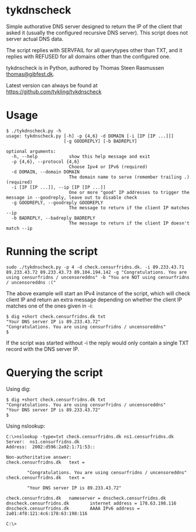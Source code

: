 tykdnscheck
=============
Simple authorative DNS server designed to return the IP of the client that asked it (usually the configured recursive DNS server). This script does not server actual DNS data.

The script replies with SERVFAIL for all querytypes other than TXT, and it replies with REFUSED for all domains other than the configured one.

tykdnscheck is in Python, authored by Thomas Steen Rasmussen <thomas@gibfest.dk>. 

Latest version can always be found at https://github.com/tykling/tykdnscheck


Usage
=======
    $ ./tykdnscheck.py -h
    usage: tykdnscheck.py [-h] -p {4,6} -d DOMAIN [-i [IP [IP ...]]]
                          [-g GOODREPLY] [-b BADREPLY]
    
    optional arguments:
      -h, --help            show this help message and exit
      -p {4,6}, --protocol {4,6}
                            Choose Ipv4 or IPv6 (required)
      -d DOMAIN, --domain DOMAIN
                            The domain name to serve (remember trailing .) (required)
      -i [IP [IP ...]], --ip [IP [IP ...]]
                            One or more "good" IP addresses to trigger the message in --goodreply, leave out to disable check
      -g GOODREPLY, --goodreply GOODREPLY
                            The message to return if the client IP matches --ip
      -b BADREPLY, --badreply BADREPLY
                            The message to return if the client IP doesn't match --ip


Running the script
===================
    sudo ./tykdnscheck.py -p 4 -d check.censurfridns.dk. -i 89.233.43.71 89.233.43.72 89.233.43.73 89.104.194.142 -g "Congratulations. You are using censurfridns / uncensoreddns" -b "You are NOT using censurfridns / uncensoreddns :("
The above example will start an IPv4 instance of the script, which will check client IP and return an extra message depending on whether the client IP matches one of the ones given in -i:

    $ dig +short check.censurfridns.dk txt
    "Your DNS server IP is 89.233.43.72"
    "Congratulations. You are using censurfridns / uncensoreddns"
    $

If the script was started without -i the reply would only contain a single TXT record with the DNS server IP.


Querying the script
=====================
Using dig:

    $ dig +short check.censurfridns.dk txt
    "Congratulations. You are using censurfridns / uncensoreddns"
    "Your DNS server IP is 89.233.43.72"
    $

Using nslookup:

    C:\>nslookup -type=txt check.censurfridns.dk ns1.censurfridns.dk
    Server:  ns1.censurfridns.dk
    Address:  2002:d596:2a92:1:71:53::
    
    Non-authoritative answer:
    check.censurfridns.dk   text =
    
            "Congratulations. You are using censurfridns / uncensoreddns"
    check.censurfridns.dk   text =
    
            "Your DNS server IP is 89.233.43.72"
    
    check.censurfridns.dk   nameserver = dnscheck.censurfridns.dk
    dnscheck.censurfridns.dk        internet address = 178.63.198.116
    dnscheck.censurfridns.dk        AAAA IPv6 address = 2a01:4f8:121:4c6:178:63:198:116

    C:\>
